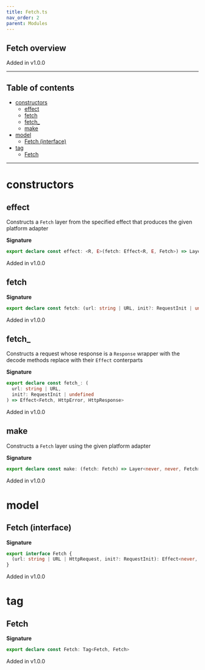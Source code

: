 ```yaml
---
title: Fetch.ts
nav_order: 2
parent: Modules
---
```


## Fetch overview

Added in v1.0.0

---

<h2 class="text-delta">Table of contents</h2>

- [constructors](#constructors)
  - [effect](#effect)
  - [fetch](#fetch)
  - [fetch\_](#fetch_)
  - [make](#make)
- [model](#model)
  - [Fetch (interface)](#fetch-interface)
- [tag](#tag)
  - [Fetch](#fetch-1)

---

# constructors

## effect

Constructs a `Fetch` layer from the specified effect that produces the given platform adapter

**Signature**

```ts
export declare const effect: <R, E>(fetch: Effect<R, E, Fetch>) => Layer<R, E, Fetch>
```

Added in v1.0.0

## fetch

**Signature**

```ts
export declare const fetch: (url: string | URL, init?: RequestInit | undefined) => Effect<Fetch, HttpError, Response>
```

Added in v1.0.0

## fetch\_

Constructs a request whose response is a `Response` wrapper with the decode methods replace with their `Effect` conterparts

**Signature**

```ts
export declare const fetch_: (
  url: string | URL,
  init?: RequestInit | undefined
) => Effect<Fetch, HttpError, HttpResponse>
```

Added in v1.0.0

## make

Constructs a `Fetch` layer using the given platform adapter

**Signature**

```ts
export declare const make: (fetch: Fetch) => Layer<never, never, Fetch>
```

Added in v1.0.0

# model

## Fetch (interface)

**Signature**

```ts
export interface Fetch {
  (url: string | URL | HttpRequest, init?: RequestInit): Effect<never, HttpError, Response>
}
```

Added in v1.0.0

# tag

## Fetch

**Signature**

```ts
export declare const Fetch: Tag<Fetch, Fetch>
```

Added in v1.0.0
